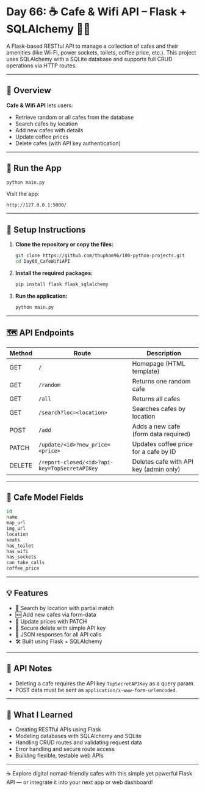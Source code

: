 # Day 66: ☕ Cafe & Wifi API – Flask + SQLAlchemy 🔌📶

A Flask-based RESTful API to manage a collection of cafes and their amenities (like Wi-Fi, power sockets, toilets, coffee price, etc.). This project uses SQLAlchemy with a SQLite database and supports full CRUD operations via HTTP routes.

---

## 📖 Overview

**Cafe & Wifi API** lets users:

* Retrieve random or all cafes from the database
* Search cafes by location
* Add new cafes with details
* Update coffee prices
* Delete cafes (with API key authentication)

---

## 🚀 Run the App

```bash
python main.py
```

Visit the app:

```
http://127.0.0.1:5000/
```

---

## 📁 Setup Instructions

1. **Clone the repository or copy the files:**

   ```bash
   git clone https://github.com/thupham96/100-python-projects.git
   cd Day66_CafeWifiAPI
   ```

2. **Install the required packages:**

   ```bash
   pip install flask flask_sqlalchemy
   ```

3. **Run the application:**

   ```bash
   python main.py
   ```

---

## 🗺️ API Endpoints

| Method | Route                                         | Description                            |
| ------ | --------------------------------------------- | -------------------------------------- |
| GET    | `/`                                           | Homepage (HTML template)               |
| GET    | `/random`                                     | Returns one random cafe                |
| GET    | `/all`                                        | Returns all cafes                      |
| GET    | `/search?loc=<location>`                      | Searches cafes by location             |
| POST   | `/add`                                        | Adds a new cafe (form data required)   |
| PATCH  | `/update/<id>?new_price=<price>`              | Updates coffee price for a cafe by ID  |
| DELETE | `/report-closed/<id>?api-key=TopSecretAPIKey` | Deletes cafe with API key (admin only) |

---

## 🧾 Cafe Model Fields

```python
id
name
map_url
img_url
location
seats
has_toilet
has_wifi
has_sockets
can_take_calls
coffee_price
```

---

## 💡 Features

* 📍 Search by location with partial match
* 🆕 Add new cafes via form-data
* 🔄 Update prices with PATCH
* 🔐 Secure delete with simple API key
* 📄 JSON responses for all API calls
* 🛠️ Built using Flask + SQLAlchemy

---

## 🔐 API Notes

* Deleting a cafe requires the API key `TopSecretAPIKey` as a query param.
* POST data must be sent as `application/x-www-form-urlencoded`.

---

## 🧠 What I Learned

* Creating RESTful APIs using Flask
* Modeling databases with SQLAlchemy and SQLite
* Handling CRUD routes and validating request data
* Error handling and secure route access
* Building flexible, testable web APIs

---

☕ Explore digital nomad-friendly cafes with this simple yet powerful Flask API — or integrate it into your next app or web dashboard!

